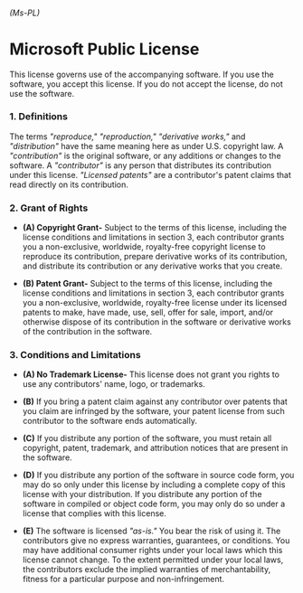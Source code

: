 ###### (Ms-PL)

# Microsoft Public License

This license governs use of the accompanying software. If you use the software, you accept this license. If you do not accept the license, do not use the software.

### 1. Definitions

The terms *"reproduce,"* *"reproduction,"* *"derivative works,"* and *"distribution"* have the same meaning here as under U.S. copyright law. A *"contribution"* is the original software, or any additions or changes to the software. A *"contributor"* is any person that distributes its contribution under this license. *"Licensed patents"* are a contributor's patent claims that read directly on its contribution.

### 2. Grant of Rights

- **(A) Copyright Grant-** Subject to the terms of this license, including the license conditions and limitations in section 3, each contributor grants you a non-exclusive, worldwide, royalty-free copyright license to reproduce its contribution, prepare derivative works of its contribution, and distribute its contribution or any derivative works that you create.

- **(B) Patent Grant-** Subject to the terms of this license, including the license conditions and limitations in section 3, each contributor grants you a non-exclusive, worldwide, royalty-free license under its licensed patents to make, have made, use, sell, offer for sale, import, and/or otherwise dispose of its contribution in the software or derivative works of the contribution in the software.

### 3. Conditions and Limitations

- **(A) No Trademark License-** This license does not grant you rights to use any contributors' name, logo, or trademarks.

- **(B)** If you bring a patent claim against any contributor over patents that you claim are infringed by the software, your patent license from such contributor to the software ends automatically.

- **(C)** If you distribute any portion of the software, you must retain all copyright, patent, trademark, and attribution notices that are present in the software.

- **(D)** If you distribute any portion of the software in source code form, you may do so only under this license by including a complete copy of this license with your distribution. If you distribute any portion of the software in compiled or object code form, you may only do so under a license that complies with this license.

- **(E)** The software is licensed *"as-is."* You bear the risk of using it. The contributors give no express warranties, guarantees, or conditions. You may have additional consumer rights under your local laws which this license cannot change. To the extent permitted under your local laws, the contributors exclude the implied warranties of merchantability, fitness for a particular purpose and non-infringement.
